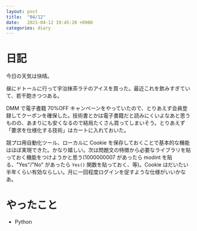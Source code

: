 ```yaml
---
layout: post
title:  "04/12"
date:   2021-04-12 19:45:20 +0900
categories: diary
---
```

# 日記

今日の天気は快晴。

昼にドトールに行って宇治抹茶ラテのアイスを買った。最近これを飲みすぎていて、若干飽きつつある。

DMM で電子書籍 70%OFF キャンペーンをやっていたので、とりあえず会員登録してクーポンを確保した。技術書とかは電子書籍だと読みにくいよなあと思うものの、あまりにも安くなるので結局たくさん買ってしまいそう。とりあえず「要求を仕様化する技術」はカートに入れておいた。

競プロ用自動化ツール、ローカルに Cookie を保存しておくことで基本的な機能はほぼ実現できた。かなり嬉しい。次は問題文の特徴から必要なライブラリを貼っておく機能をつけようかと思う($1000000007$ があったら modint を貼る、"Yes"/"No" があったら ```Yes()``` 関数を貼っておく、等)。Cookie はだいたい半年くらい有効ならしい。月に一回程度ログインを促すような仕様がいいかなあ。

# やったこと

- Python